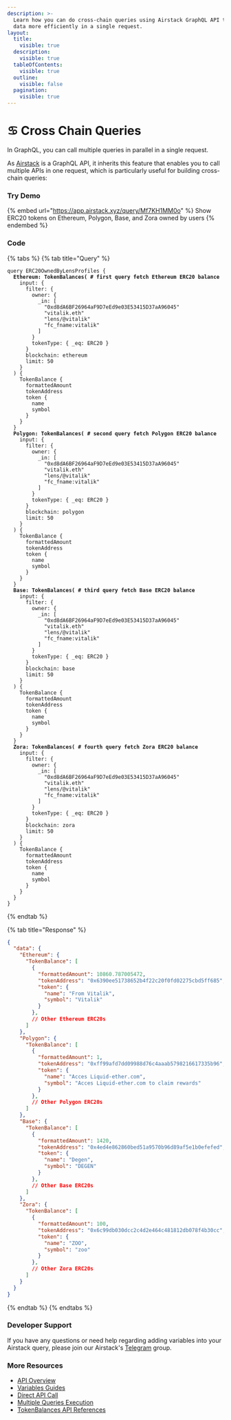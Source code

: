 ```yaml
---
description: >-
  Learn how you can do cross-chain queries using Airstack GraphQL API to fetch
  data more efficiently in a single request.
layout:
  title:
    visible: true
  description:
    visible: true
  tableOfContents:
    visible: true
  outline:
    visible: false
  pagination:
    visible: true
---
```


# ♋ Cross Chain Queries

In GraphQL, you can call multiple queries in parallel in a single request.

As [Airstack](https://airstack.xyz) is a GraphQL API, it inherits this feature that enables you to call multiple APIs in one request, which is particularly useful for building cross-chain queries:

### Try Demo

{% embed url="https://app.airstack.xyz/query/Mf7KH1MM0o" %}
Show ERC20 tokens on Ethereum, Polygon, Base, and Zora owned by users
{% endembed %}

### Code

{% tabs %}
{% tab title="Query" %}
<pre class="language-graphql"><code class="lang-graphql">query ERC20OwnedByLensProfiles {
<strong>  Ethereum: TokenBalances( # first query fetch Ethereum ERC20 balance
</strong>    input: {
      filter: {
        owner: {
          _in: [
            "0xd8dA6BF26964aF9D7eEd9e03E53415D37aA96045"
            "vitalik.eth"
            "lens/@vitalik"
            "fc_fname:vitalik"
          ]
        }
        tokenType: { _eq: ERC20 }
      }
      blockchain: ethereum
      limit: 50
    }
  ) {
    TokenBalance {
      formattedAmount
      tokenAddress
      token {
        name
        symbol
      }
    }
  }
<strong>  Polygon: TokenBalances( # second query fetch Polygon ERC20 balance
</strong>    input: {
      filter: {
        owner: {
          _in: [
            "0xd8dA6BF26964aF9D7eEd9e03E53415D37aA96045"
            "vitalik.eth"
            "lens/@vitalik"
            "fc_fname:vitalik"
          ]
        }
        tokenType: { _eq: ERC20 }
      }
      blockchain: polygon
      limit: 50
    }
  ) {
    TokenBalance {
      formattedAmount
      tokenAddress
      token {
        name
        symbol
      }
    }
  }
<strong>  Base: TokenBalances( # third query fetch Base ERC20 balance
</strong>    input: {
      filter: {
        owner: {
          _in: [
            "0xd8dA6BF26964aF9D7eEd9e03E53415D37aA96045"
            "vitalik.eth"
            "lens/@vitalik"
            "fc_fname:vitalik"
          ]
        }
        tokenType: { _eq: ERC20 }
      }
      blockchain: base
      limit: 50
    }
  ) {
    TokenBalance {
      formattedAmount
      tokenAddress
      token {
        name
        symbol
      }
    }
  }
<strong>  Zora: TokenBalances( # fourth query fetch Zora ERC20 balance
</strong>    input: {
      filter: {
        owner: {
          _in: [
            "0xd8dA6BF26964aF9D7eEd9e03E53415D37aA96045"
            "vitalik.eth"
            "lens/@vitalik"
            "fc_fname:vitalik"
          ]
        }
        tokenType: { _eq: ERC20 }
      }
      blockchain: zora
      limit: 50
    }
  ) {
    TokenBalance {
      formattedAmount
      tokenAddress
      token {
        name
        symbol
      }
    }
  }
}
</code></pre>
{% endtab %}

{% tab title="Response" %}
```json
{
  "data": {
    "Ethereum": {
      "TokenBalance": [
        {
          "formattedAmount": 10860.787005472,
          "tokenAddress": "0x6390ee51738652b4f22c20f0fd02275cbd5ff685",
          "token": {
            "name": "From Vitalik",
            "symbol": "Vitalik"
          }
        },
        // Other Ethereum ERC20s
      ]
    },
    "Polygon": {
      "TokenBalance": [
        {
          "formattedAmount": 1,
          "tokenAddress": "0xff99afd7dd09988d76c4aaab5798216617335b96",
          "token": {
            "name": "Acces Liquid-ether.com",
            "symbol": "Acces Liquid-ether.com to claim rewards"
          }
        },
        // Other Polygon ERC20s
      ]
    },
    "Base": {
      "TokenBalance": [
        {
          "formattedAmount": 1420,
          "tokenAddress": "0x4ed4e862860bed51a9570b96d89af5e1b0efefed",
          "token": {
            "name": "Degen",
            "symbol": "DEGEN"
          }
        },
        // Other Base ERC20s
      ]
    },
    "Zora": {
      "TokenBalance": [
        {
          "formattedAmount": 100,
          "tokenAddress": "0x6c99db030dcc2c4d2e464c481812db078f4b30cc",
          "token": {
            "name": "ZOO",
            "symbol": "zoo"
          }
        },
        // Other Zora ERC20s
      ]
    }
  }
}
```
{% endtab %}
{% endtabs %}

### Developer Support

If you have any questions or need help regarding adding variables into your Airstack query, please join our Airstack's [Telegram](https://t.me/+1k3c2FR7z51mNDRh) group.

### More Resources

* [API Overview](../../api-references/overview/)
* [Variables Guides](variables.md)
* [Direct API Call](../../get-started/quickstart/direct-api-call.md)
* [Multiple Queries Execution](multiple-queries-execution.md)
* [TokenBalances API References](../../api-references/api-reference/tokenbalances-api.md)
